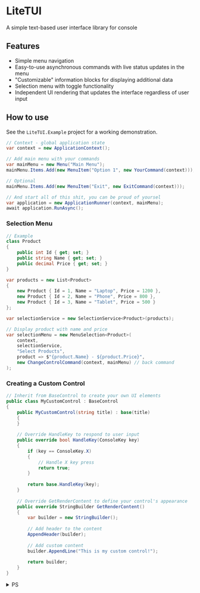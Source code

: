 # LiteTUI

A simple text-based user interface library for console

## Features

* Simple menu navigation
* Easy-to-use asynchronous commands with live status updates in the menu
* "Customizable" information blocks for displaying additional data
* Selection menu with toggle functionality
* Independent UI rendering that updates the interface regardless of user input

## How to use

See the `LiteTUI.Example` project for a working demonstration.

```csharp
// Context - global application state
var context = new ApplicationContext();

// Add main menu with your commands
var mainMenu = new Menu("Main Menu");
mainMenu.Items.Add(new MenuItem("Option 1", new YourCommand(context)));

// Optional
mainMenu.Items.Add(new MenuItem("Exit", new ExitCommand(context)));

// And start all of this shit, you can be proud of yoursel
var application = new ApplicationRunner(context, mainMenu);
await application.RunAsync();
```

### Selection Menu

```csharp
// Example 
class Product
{
    public int Id { get; set; }
    public string Name { get; set; }
    public decimal Price { get; set; }
}

var products = new List<Product> 
{
    new Product { Id = 1, Name = "Laptop", Price = 1200 },
    new Product { Id = 2, Name = "Phone", Price = 800 },
    new Product { Id = 3, Name = "Tablet", Price = 500 }
};

var selectionService = new SelectionService<Product>(products);

// Display product with name and price
var selectionMenu = new MenuSelection<Product>(
    context,
    selectionService,
    "Select Products",
    product => $"{product.Name} - ${product.Price}",
    new ChangeControlCommand(context, mainMenu) // back command
);
```

### Creating a Custom Control

```csharp
// Inherit from BaseControl to create your own UI elements
public class MyCustomControl : BaseControl
{
    public MyCustomControl(string title) : base(title)
    {
    }
    
    // Override HandleKey to respond to user input
    public override bool HandleKey(ConsoleKey key)
    {
        if (key == ConsoleKey.X)
        {
            // Handle X key press
            return true;
        }
        
        return base.HandleKey(key);
    }
    
    // Override GetRenderContent to define your control's appearance
    public override StringBuilder GetRenderContent()
    {
        var builder = new StringBuilder();
        
        // Add header to the content
        AppendHeader(builder);
        
        // Add custom content
        builder.AppendLine("This is my custom control!");
        
        return builder;
    }
}
```

<details>
  <summary>PS</summary>

I deliberately did not use complex systems or design patterns. This template is intended only for creating simple applications with minimal functionality.

**Using ApplicationContext in such a way in large and scalable applications is incorrect. You should not structure large applications like this.**
</details>


